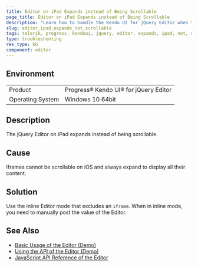 ```yaml
---
title: Editor on iPad Expands instead of Being Scrollable
page_title: Editor on iPad Expands instead of Being Scrollable
description: "Learn how to handle the Kendo UI for jQuery Editor when the component expands on iPad instead of being scrollable."
slug: editor_ipad_expands_not_scrollable
tags: telerik, progress, kendoui, jquery, editor, expands, ipad, not, scrollable
type: troubleshooting
res_type: kb
component: editor
---
```


## Environment

<table>
 <tr>
  <td>Product</td>
  <td>Progress® Kendo UI® for jQuery Editor</td>
 </tr>
 <tr>
  <td>Operating System</td>
  <td>Windows 10 64bit</td>
 </tr>
</table>

## Description 

The jQuery Editor on iPad expands instead of being scrollable.

## Cause 

Iframes cannot be scrollable on iOS and always expand to display all their content.

## Solution 

Use the inline Editor mode that excludes an `iframe`. When in inline mode, you need to manually post the value of the Editor.


## See Also

* [Basic Usage of the Editor (Demo)](https://demos.telerik.com/kendo-ui/editor/index)
* [Using the API of the Editor (Demo)](https://demos.telerik.com/kendo-ui/editor/api)
* [JavaScript API Reference of the Editor](/api/javascript/ui/editor)
